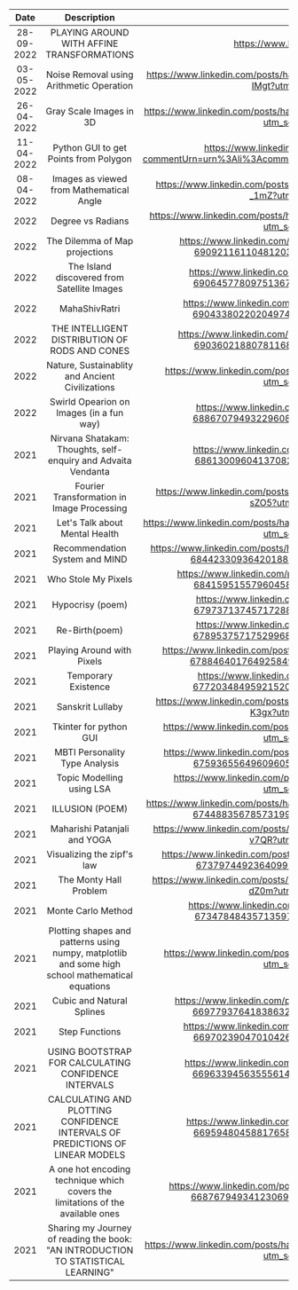 | Date | Description | Link | 
| :---: | :---: | :---: | 
| 28-09-2022| PLAYING AROUND WITH AFFINE TRANSFORMATIONS | https://www.linkedin.com/feed/update/urn:li:activity:6980908946387607552/|
| 03-05-2022| Noise Removal using Arithmetic Operation | https://www.linkedin.com/posts/hardik-kamboj-61288b19b_imageprocessing-dip-activity-6927157405457731584-IMgt?utm_source=linkedin_share&utm_medium=member_desktop_web |
| 26-04-2022| Gray Scale Images in 3D |https://www.linkedin.com/posts/hardik-kamboj-61288b19b_imageprocessing-activity-6924608734220480512-nEt1?utm_source=linkedin_share&utm_medium=member_desktop_web | 
| 11-04-2022 | Python GUI to get Points from Polygon | https://www.linkedin.com/feed/update/urn%3Ali%3Aactivity%3A6919171559588806657/?commentUrn=urn%3Ali%3Acomment%3A%28ugcPost%3A6919171462465523713%2C6919562479337365504%29 | 
| 08-04-2022| Images as viewed from Mathematical Angle | https://www.linkedin.com/posts/hardik-kamboj-61288b19b_imageprocessing-activity-6917865850318282752-_1mZ?utm_source=linkedin_share&utm_medium=member_desktop_web |
| 2022| Degree vs Radians | https://www.linkedin.com/posts/hardik-kamboj-61288b19b_mathematics-activity-6914870078744227840-0MQ9?utm_source=linkedin_share&utm_medium=member_desktop_web |
| 2022 | The Dilemma of Map projections | https://www.linkedin.com/posts/hardik-kamboj-61288b19b_imageprocessing-remotesensing-activity-6909211611048120320-h6Rj?utm_source=linkedin_share&utm_medium=member_desktop_web |
| 2022 | The Island discovered from Satellite Images | https://www.linkedin.com/posts/hardik-kamboj-61288b19b_geospatial-imageprocessing-activity-6906457780975136768-rK2d?utm_source=linkedin_share&utm_medium=member_desktop_web |
| 2022 | MahaShivRatri | https://www.linkedin.com/posts/hardik-kamboj-61288b19b_mahashivratri-sanatanadharma-activity-6904338022020497408-KlM6?utm_source=linkedin_share&utm_medium=member_desktop_web| 
| 2022| THE INTELLIGENT DISTRIBUTION OF RODS AND CONES | https://www.linkedin.com/posts/hardik-kamboj-61288b19b_imageprocessing-computervision-activity-6903602188078116864-Krzy?utm_source=linkedin_share&utm_medium=member_desktop_web |
| 2022| Nature, Sustainablity and Ancient Civilizations | https://www.linkedin.com/posts/hardik-kamboj-61288b19b_nature-activity-6892874735198224384-D6pz?utm_source=linkedin_share&utm_medium=member_desktop_web |
| 2022| Swirld Opearion on Images (in a fun way) | https://www.linkedin.com/posts/hardik-kamboj-61288b19b_imageprocessing-python-activity-6886707949322960896-kSJT?utm_source=linkedin_share&utm_medium=member_desktop_web |
| 2021| Nirvana Shatakam: Thoughts, self-enquiry and Advaita Vendanta | https://www.linkedin.com/posts/hardik-kamboj-61288b19b_spirituality-advaitavedanta-activity-6861300960413708288-ztwI?utm_source=linkedin_share&utm_medium=member_desktop_web |
| 2021 | Fourier Transformation in Image Processing | https://www.linkedin.com/posts/hardik-kamboj-61288b19b_imageprocessing-activity-6856508313954250752-sZO5?utm_source=linkedin_share&utm_medium=member_desktop_web |
| 2021 | Let's Talk about Mental Health | https://www.linkedin.com/posts/hardik-kamboj-61288b19b_mentalhealthday-activity-6852897304597336064-He37?utm_source=linkedin_share&utm_medium=member_desktop_web |
| 2021 | Recommendation System and MIND | https://www.linkedin.com/posts/hardik-kamboj-61288b19b_recommendation-systems-and-mind-imagine-activity-6844233093642018816-7WvH?utm_source=linkedin_share&utm_medium=member_desktop_web | 
| 2021| Who Stole My Pixels | https://www.linkedin.com/posts/hardik-kamboj-61288b19b_computervision-investigatingcode-activity-6841595155796045824-tG_G?utm_source=linkedin_share&utm_medium=member_desktop_web |
| 2021| Hypocrisy (poem)| https://www.linkedin.com/posts/hardik-kamboj-61288b19b_poetry-poetrycommunity-activity-6797371374571728896-ZI1P?utm_source=linkedin_share&utm_medium=member_desktop_web | 
| 2021 | Re-Birth(poem) | https://www.linkedin.com/posts/hardik-kamboj-61288b19b_poetry-poetrycommunity-activity-6789537571752996864-M9kj?utm_source=linkedin_share&utm_medium=member_desktop_web | 
| 2021| Playing Around with Pixels | https://www.linkedin.com/posts/hardik-kamboj-61288b19b_kaggle-computervision-machinelearning-activity-6788464017649258496-MpJW?utm_source=linkedin_share&utm_medium=member_desktop_web |
| 2021 | Temporary Existence | https://www.linkedin.com/posts/hardik-kamboj-61288b19b_vedanta-sanatandharma-activity-6772034849592152064-4sqd?utm_source=linkedin_share&utm_medium=member_desktop_web |
| 2021 | Sanskrit Lullaby | https://www.linkedin.com/posts/hardik-kamboj-61288b19b_sanskrit-vedanta-activity-6769474911254700032-K3gx?utm_source=linkedin_share&utm_medium=member_desktop_web| 
| 2021 | Tkinter for python GUI | https://www.linkedin.com/posts/hardik-kamboj-61288b19b_nlp-gui-activity-6767717389103616000-dVdk?utm_source=linkedin_share&utm_medium=member_desktop_web |
| 2021 | MBTI Personality Type Analysis | https://www.linkedin.com/posts/hardik-kamboj-61288b19b_mbti-personality-type-dataset-analysis-activity-6759365564960960512-Pkvo?utm_source=linkedin_share&utm_medium=member_desktop_web |
| 2021 | Topic Modelling using LSA | https://www.linkedin.com/posts/hardik-kamboj-61288b19b_nlp-activity-6748485878332628992-6ynt?utm_source=linkedin_share&utm_medium=member_desktop_web |
| 2021 | ILLUSION (POEM) | https://www.linkedin.com/posts/hardik-kamboj-61288b19b_my-first-shot-at-poetry-inspired-from-advaita-activity-6744883567857319936-F2_Q?utm_source=linkedin_share&utm_medium=member_desktop_web |
| 2021 | Maharishi Patanjali and YOGA | https://www.linkedin.com/posts/hardik-kamboj-61288b19b_mindfulness-yoga-activity-6738829970132520961-v7QR?utm_source=linkedin_share&utm_medium=member_desktop_web |
| 2021| Visualizing the zipf's law | https://www.linkedin.com/posts/hardik-kamboj-61288b19b_the-be-and-of-a-into-have-iti-that-for-activity-6737974492364099584-Rljp?utm_source=linkedin_share&utm_medium=member_desktop_web | 
| 2021 | The Monty Hall Problem | https://www.linkedin.com/posts/hardik-kamboj-61288b19b_probability-python-activity-6735532526699384832-dZ0m?utm_source=linkedin_share&utm_medium=member_desktop_web |
| 2021 | Monte Carlo Method | https://www.linkedin.com/posts/hardik-kamboj-61288b19b_statistics-python-probability-activity-6734784843571359745-0rGl?utm_source=linkedin_share&utm_medium=member_desktop_web |
| 2021 | Plotting shapes and patterns using numpy, matplotlib and some high school mathematical equations | https://www.linkedin.com/posts/hardik-kamboj-61288b19b_python-activity-6709343172608241664-Za2Y?utm_source=linkedin_share&utm_medium=member_desktop_web| 
| 2021 | Cubic and Natural Splines | https://www.linkedin.com/posts/hardik-kamboj-61288b19b_machinelearning-statisticallearning-activity-6697793764183863296-FPnK?utm_source=linkedin_share&utm_medium=member_desktop_web |
| 2021 | Step Functions | https://www.linkedin.com/posts/hardik-kamboj-61288b19b_stepfunctionsstep-8andstep-4-activity-6697023904701042688-RIO1?utm_source=linkedin_share&utm_medium=member_desktop_web| 
| 2021 | USING BOOTSTRAP FOR CALCULATING CONFIDENCE INTERVALS | https://www.linkedin.com/posts/hardik-kamboj-61288b19b_resultantgraphandpythonscript-activity-6696339456355561472--eHk?utm_source=linkedin_share&utm_medium=member_desktop_web| 
| 2021 | CALCULATING AND PLOTTING CONFIDENCE INTERVALS OF PREDICTIONS OF LINEAR MODELS | https://www.linkedin.com/posts/hardik-kamboj-61288b19b_datascience-machinelearning-activity-6695948045881765888-zvoF?utm_source=linkedin_share&utm_medium=member_desktop_web |
| 2021 | A one hot encoding technique which covers the limitations of the available ones | https://www.linkedin.com/posts/hardik-kamboj-61288b19b_datascience-machinelearning-python-activity-6687679493412306944-CNCT?utm_source=linkedin_share&utm_medium=member_desktop_web
| 2021 | Sharing my Journey of reading the book: "AN INTRODUCTION TO STATISTICAL LEARNING" | https://www.linkedin.com/posts/hardik-kamboj-61288b19b_datascience-aisl-activity-6686607361295093760-3jqY?utm_source=linkedin_share&utm_medium=member_desktop_web |
